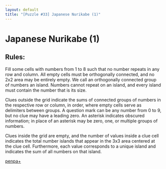 ```yaml
---
layout: default
title: "[Puzzle #33] Japanese Nurikabe (1)"
---
```


# Japanese Nurikabe (1)

## Rules:

Fill some cells with numbers from 1 to 8 such that no number repeats in any row and column. All empty cells must be orthogonally connected, and no 2x2 area may be entirely empty. We call an orthogonally connected group of numbers an island. Numbers cannot repeat on an island, and every island must contain the number that is its size.

Clues outside the grid indicate the sums of connected groups of numbers in the respective row or column, in order, where empty cells serve as delimiters between groups. A question mark can be any number from 0 to 9, but no clue may have a leading zero. An asterisk indicates obscured information; in place of an asterisk may be zero, one, or multiple groups of numbers.

Clues inside the grid are empty, and the number of values inside a clue cell indicates the total number islands that appear in the 3x3 area centered at the clue cell. Furthermore, each value corresponds to a unique island and indicates the sum of all numbers on that island. 

[penpa+](https://tinyurl.com/263c89b3)
